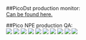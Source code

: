 ##PicoDst production monitor:  
[Can be found here.](http://portal.nersc.gov/project/star/mustafa/picoProductionMonitor/)  

##Pico NPE production QA:  
![](h1AverageGRefMultInRun.png)
![](h1AverageHftTracksInRun.png)
![](h1AverageElectronsInRun.png)
![](h1AveragePartnersInRun.png)
![](h1AveragePhECandidatesInRun.png)
![](h2NElectronsVsNPartners.png)
![](h2PairDcaVsPt.png)
![](h2InvariantMassVsPt.png)
![](h2ConversionPosition.png)
![](h2ConversionPosition2.png)

